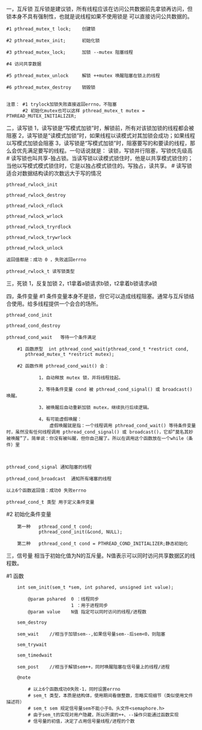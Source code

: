 一，互斥锁
    互斥锁是建议锁，所有线程应该在访问公共数据前先拿锁再访问，但锁本身不具有强制性，也就是说线程如果不使用锁是 可以直接访问公共数据的。

    #1 pthread_mutex_t lock;    创建锁

    #2 pthread_mutex_init;      初始化锁 

    #3 pthread_mutex_lock;      加锁 --mutex 阻塞线程

    #4 访问共享数据

    #5 pthread_mutex_unlock     解锁 ++mutex 唤醒阻塞在锁上的线程

    #6 pthread_mutex_destroy    销毁锁


    注意： #1 trylock加锁失败直接返回errno，不阻塞
          #2 初始化mutex也可以这样 pthread_mutex_t mutex = PTHREAD_MUTEX_INITIALIZER;

二，读写锁
    1，读写锁是“写模式加锁”时，解锁前，所有对该锁加锁的线程都会被阻塞
    2，读写锁是“读模式加锁”时，如果线程以读模式对其加锁会成功；如果线程以写模式加锁会阻塞
    3，读写锁是“写模式加锁”时，阻塞要写的和要读的线程，那么会优先满足要写的线程。一句话说就是：
        读锁，写锁并行阻塞，写锁优先级高
    # 读写锁也叫共享-独占锁。当读写锁以读模式锁住时，他是以共享模式锁住的；当他以写模式模式锁住时，它是以独占模式锁住的。写独占，读共享。
    # 读写锁适合对数据结构读的次数远大于写的情况

    pthread_rwlock_init

    pthread_rwlock_destroy

    pthread_rwlock_rdlock

    pthread_rwlock_wrlock

    pthread_rwlock_tryrdlock

    pthread_rwlock_trywrlock

    pthread_rwlock_unlock

    返回值都是：成功 0 ，失败返回errno

    pthread_rwlock_t 读写锁类型

三，死锁
    1，反复加锁
    2，t1拿着a锁请求b锁，t2拿着b锁请求a锁

四，条件变量
    #1 条件变量本身不是锁，但它可以造成线程阻塞。通常与互斥锁结合使用。给多线程提供一个会合的场所。

    pthread_cond_init

    pthread_cond_destroy

    pthread_cond_wait   等待一个条件满足

        #1 函数原型  int pthread_cond_wait(pthread_cond_t *restrict cond,
           pthread_mutex_t *restrict mutex);

        #2 函数作用 pthread_cond_wait() 会：

                1，自动释放 mutex 锁，并将线程挂起。

                2，等待条件变量 cond 被 pthread_cond_signal() 或 broadcast() 唤醒。

                3，被唤醒后自动重新加锁 mutex，继续执行后续逻辑。

                4，有可能虚假唤醒：
                    虚假唤醒就是指：一个线程调用 pthread_cond_wait() 等待条件变量时，虽然没有任何线程调用 pthread_cond_signal() 或 broadcast()，它却“莫名其妙被唤醒”了。简单说：你没有被叫醒，但你自己醒了。所以在调用这个函数放在一个while（条件）里


                   
    pthread_cond_signal 通知阻塞的线程

    pthread_cond_broadcast  通知所有堵塞的线程

    以上6个函数返回值：成功0 失败errno

    pthread_cond_t 类型 用于定义条件变量

   #2 初始化条件变量

        第一种   pthread_cond_t cond;
                pthread_cond_init(&cond, NULL);

        第二种   pthread_cond_t cond = PTHREAD_COND_INITIALIZER;静态初始化

                
三，信号量
    相当于初始化值为N的互斥量。N值表示可以同时访问共享数据区的线程数。
    
#1 函数

        int sem_init(sem_t *sem, int pshared, unsigned int value);   

            @param pshared  0 ：线程同步 
                            1 ：用于进程同步
            @param value    N值 指定可以同时访问的线程/进程数

        sem_destroy

        sem_wait    //相当于加锁sem--,如果信号量sem--后sem<0，则阻塞

        sem_trywait

        sem_timedwait

        sem_post    //相当于解锁sem++，同时唤醒阻塞在信号量上的线程/进程

        @note 

            # 以上6个函数成功0失败-1，同时设置errno
            # sem_t 类型，本质是结构体，使用期间看做整数，忽略实现细节（类似使用文件描述符）
            # sem_t sem 规定信号量sem不能小于0。头文件<semaphore.h>
            # 由于sem_t的实现对用户隐藏，所以所谓的++、--操作只能通过函数实现
            # 信号量的初值，决定了占用信号量线程/进程的个数